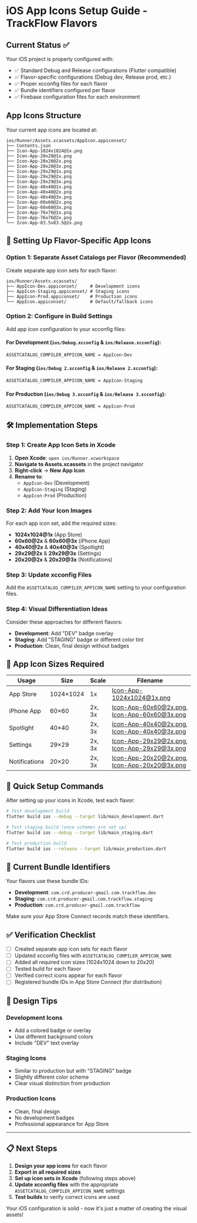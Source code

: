 # iOS App Icons Setup Guide - TrackFlow Flavors

## Current Status ✅

Your iOS project is properly configured with:
- ✅ Standard Debug and Release configurations (Flutter compatible)
- ✅ Flavor-specific configurations (Debug dev, Release prod, etc.)
- ✅ Proper xcconfig files for each flavor
- ✅ Bundle identifiers configured per flavor
- ✅ Firebase configuration files for each environment

## App Icons Structure

Your current app icons are located at:
```
ios/Runner/Assets.xcassets/AppIcon.appiconset/
├── Contents.json
├── Icon-App-1024x1024@1x.png
├── Icon-App-20x20@1x.png
├── Icon-App-20x20@2x.png
├── Icon-App-20x20@3x.png
├── Icon-App-29x29@1x.png
├── Icon-App-29x29@2x.png
├── Icon-App-29x29@3x.png
├── Icon-App-40x40@1x.png
├── Icon-App-40x40@2x.png
├── Icon-App-40x40@3x.png
├── Icon-App-60x60@2x.png
├── Icon-App-60x60@3x.png
├── Icon-App-76x76@1x.png
├── Icon-App-76x76@2x.png
└── Icon-App-83.5x83.5@2x.png
```

## 🎨 Setting Up Flavor-Specific App Icons

### Option 1: Separate Asset Catalogs per Flavor (Recommended)

Create separate app icon sets for each flavor:

```
ios/Runner/Assets.xcassets/
├── AppIcon-Dev.appiconset/     # Development icons
├── AppIcon-Staging.appiconset/ # Staging icons  
├── AppIcon-Prod.appiconset/    # Production icons
└── AppIcon.appiconset/         # Default/fallback icons
```

### Option 2: Configure in Build Settings

Add app icon configuration to your xcconfig files:

#### For Development (`ios/Debug.xcconfig` & `ios/Release.xcconfig`):
```bash
ASSETCATALOG_COMPILER_APPICON_NAME = AppIcon-Dev
```

#### For Staging (`ios/Debug 2.xcconfig` & `ios/Release 2.xcconfig`):
```bash  
ASSETCATALOG_COMPILER_APPICON_NAME = AppIcon-Staging
```

#### For Production (`ios/Debug 3.xcconfig` & `ios/Release 3.xcconfig`):
```bash
ASSETCATALOG_COMPILER_APPICON_NAME = AppIcon-Prod
```

## 🛠️ Implementation Steps

### Step 1: Create App Icon Sets in Xcode

1. **Open Xcode**: `open ios/Runner.xcworkspace`
2. **Navigate to Assets.xcassets** in the project navigator
3. **Right-click** → **New App Icon**
4. **Rename to**:
   - `AppIcon-Dev` (Development)
   - `AppIcon-Staging` (Staging)  
   - `AppIcon-Prod` (Production)

### Step 2: Add Your Icon Images

For each app icon set, add the required sizes:
- **1024x1024@1x** (App Store)
- **60x60@2x** & **60x60@3x** (iPhone App)
- **40x40@2x** & **40x40@3x** (Spotlight)
- **29x29@2x** & **29x29@3x** (Settings)
- **20x20@2x** & **20x20@3x** (Notifications)

### Step 3: Update xcconfig Files

Add the `ASSETCATALOG_COMPILER_APPICON_NAME` setting to your configuration files.

### Step 4: Visual Differentiation Ideas

Consider these approaches for different flavors:
- **Development**: Add "DEV" badge overlay
- **Staging**: Add "STAGING" badge or different color tint
- **Production**: Clean, final design without badges

## 🎯 App Icon Sizes Required

| Usage | Size | Scale | Filename |
|-------|------|-------|----------|
| App Store | 1024×1024 | 1x | Icon-App-1024x1024@1x.png |
| iPhone App | 60×60 | 2x, 3x | Icon-App-60x60@2x.png, Icon-App-60x60@3x.png |
| Spotlight | 40×40 | 2x, 3x | Icon-App-40x40@2x.png, Icon-App-40x40@3x.png |
| Settings | 29×29 | 2x, 3x | Icon-App-29x29@2x.png, Icon-App-29x29@3x.png |
| Notifications | 20×20 | 2x, 3x | Icon-App-20x20@2x.png, Icon-App-20x20@3x.png |

## 🚀 Quick Setup Commands

After setting up your icons in Xcode, test each flavor:

```bash
# Test development build
flutter build ios --debug --target lib/main_development.dart

# Test staging build (once schemes are set up)
flutter build ios --debug --target lib/main_staging.dart

# Test production build
flutter build ios --release --target lib/main_production.dart
```

## 📱 Current Bundle Identifiers

Your flavors use these bundle IDs:
- **Development**: `com.crd.producer-gmail.com.trackflow.dev`
- **Staging**: `com.crd.producer-gmail.com.trackflow.staging`
- **Production**: `com.crd.producer-gmail.com.trackflow`

Make sure your App Store Connect records match these identifiers.

## ✅ Verification Checklist

- [ ] Created separate app icon sets for each flavor
- [ ] Updated xcconfig files with `ASSETCATALOG_COMPILER_APPICON_NAME`
- [ ] Added all required icon sizes (1024x1024 down to 20x20)
- [ ] Tested build for each flavor
- [ ] Verified correct icons appear for each flavor
- [ ] Registered bundle IDs in App Store Connect (for distribution)

## 🎨 Design Tips

### Development Icons
- Add a colored badge or overlay
- Use different background colors
- Include "DEV" text overlay

### Staging Icons  
- Similar to production but with "STAGING" badge
- Slightly different color scheme
- Clear visual distinction from production

### Production Icons
- Clean, final design
- No development badges
- Professional appearance for App Store

---

## 📋 Next Steps

1. **Design your app icons** for each flavor
2. **Export in all required sizes**
3. **Set up icon sets in Xcode** (following steps above)
4. **Update xcconfig files** with the appropriate `ASSETCATALOG_COMPILER_APPICON_NAME` settings
5. **Test builds** to verify correct icons are used

Your iOS configuration is solid - now it's just a matter of creating the visual assets!